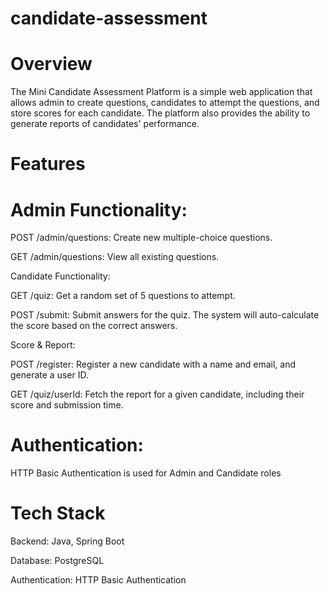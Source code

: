 # candidate-assessment
# Overview
The Mini Candidate Assessment Platform is a simple web application that allows admin  to create questions, candidates to attempt the questions, and store scores for each candidate. The platform also provides the ability to generate reports of candidates' performance.
# Features
# Admin Functionality:

POST /admin/questions: Create new multiple-choice questions.

GET /admin/questions: View all existing questions.

Candidate Functionality:

GET /quiz: Get a random set of 5 questions to attempt.

POST /submit: Submit answers for the quiz. The system will auto-calculate the score based on the correct answers.

Score & Report:

POST /register: Register a new candidate with a name and email, and generate a user ID.

GET /quiz/userId: Fetch the report for a given candidate, including their score and submission time.

# Authentication:

HTTP Basic Authentication is used for Admin and Candidate roles

# Tech Stack
Backend: Java, Spring Boot

Database: PostgreSQL

Authentication: HTTP Basic Authentication
